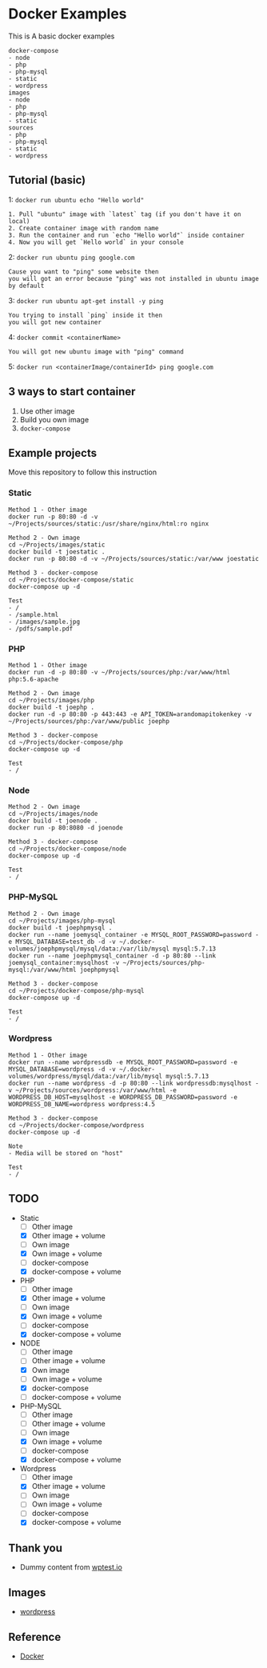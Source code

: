 # Docker Examples
This is A basic docker examples

```
docker-compose
- node
- php
- php-mysql
- static
- wordpress
images
- node
- php
- php-mysql
- static
sources
- php
- php-mysql
- static
- wordpress
```

## Tutorial (basic)
1: `docker run ubuntu echo "Hello world"`
```
1. Pull "ubuntu" image with `latest` tag (if you don't have it on local)
2. Create container image with random name
3. Run the container and run `echo "Hello world"` inside container
4. Now you will get `Hello world` in your console
```
2: `docker run ubuntu ping google.com`
```
Cause you want to "ping" some website then 
you will got an error because "ping" was not installed in ubuntu image by default
```
3: `docker run ubuntu apt-get install -y ping`
```
You trying to install `ping` inside it then
you will got new container
```
4: `docker commit <containerName>`
```
You will got new ubuntu image with "ping" command
```
5: `docker run <containerImage/containerId> ping google.com`

## 3 ways to start container
1. Use other image
2. Build you own image
3. `docker-compose`

## Example projects
Move this repository to follow this instruction

### Static
```
Method 1 - Other image
docker run -p 80:80 -d -v ~/Projects/sources/static:/usr/share/nginx/html:ro nginx

Method 2 - Own image
cd ~/Projects/images/static
docker build -t joestatic .
docker run -p 80:80 -d -v ~/Projects/sources/static:/var/www joestatic

Method 3 - docker-compose
cd ~/Projects/docker-compose/static
docker-compose up -d

Test
- /
- /sample.html
- /images/sample.jpg
- /pdfs/sample.pdf
```
### PHP
```
Method 1 - Other image
docker run -d -p 80:80 -v ~/Projects/sources/php:/var/www/html php:5.6-apache

Method 2 - Own image
cd ~/Projects/images/php
docker build -t joephp .
docker run -d -p 80:80 -p 443:443 -e API_TOKEN=arandomapitokenkey -v ~/Projects/sources/php:/var/www/public joephp

Method 3 - docker-compose
cd ~/Projects/docker-compose/php
docker-compose up -d

Test
- /
```
### Node
```
Method 2 - Own image
cd ~/Projects/images/node
docker build -t joenode .
docker run -p 80:8080 -d joenode

Method 3 - docker-compose
cd ~/Projects/docker-compose/node
docker-compose up -d

Test
- /
```
### PHP-MySQL
```
Method 2 - Own image
cd ~/Projects/images/php-mysql
docker build -t joephpmysql .
docker run --name joemysql_container -e MYSQL_ROOT_PASSWORD=password -e MYSQL_DATABASE=test_db -d -v ~/.docker-volumes/joephpmysql/mysql/data:/var/lib/mysql mysql:5.7.13
docker run --name joephpmysql_container -d -p 80:80 --link joemysql_container:mysqlhost -v ~/Projects/sources/php-mysql:/var/www/html joephpmysql

Method 3 - docker-compose
cd ~/Projects/docker-compose/php-mysql
docker-compose up -d

Test
- /
```
### Wordpress
```
Method 1 - Other image
docker run --name wordpressdb -e MYSQL_ROOT_PASSWORD=password -e MYSQL_DATABASE=wordpress -d -v ~/.docker-volumes/wordpress/mysql/data:/var/lib/mysql mysql:5.7.13
docker run --name wordpress -d -p 80:80 --link wordpressdb:mysqlhost -v ~/Projects/sources/wordpress:/var/www/html -e WORDPRESS_DB_HOST=mysqlhost -e WORDPRESS_DB_PASSWORD=password -e WORDPRESS_DB_NAME=wordpress wordpress:4.5

Method 3 - docker-compose
cd ~/Projects/docker-compose/wordpress
docker-compose up -d

Note
- Media will be stored on "host"

Test
- /
```

## TODO
- Static
  - [ ] Other image
  - [x] Other image + volume
  - [ ] Own image
  - [x] Own image + volume
  - [ ] docker-compose
  - [x] docker-compose + volume
- PHP
  - [ ] Other image
  - [x] Other image + volume
  - [ ] Own image
  - [x] Own image + volume
  - [ ] docker-compose
  - [x] docker-compose + volume
- NODE
  - [ ] Other image
  - [ ] Other image + volume
  - [x] Own image
  - [ ] Own image + volume
  - [x] docker-compose
  - [ ] docker-compose + volume
- PHP-MySQL
  - [ ] Other image
  - [ ] Other image + volume
  - [ ] Own image
  - [x] Own image + volume
  - [ ] docker-compose
  - [x] docker-compose + volume
- Wordpress
  - [ ] Other image
  - [x] Other image + volume
  - [ ] Own image
  - [ ] Own image + volume
  - [ ] docker-compose
  - [x] docker-compose + volume

## Thank you
- Dummy content from [wptest.io](http://wptest.io/)

## Images
- [wordpress](https://hub.docker.com/_/wordpress/)

## Reference
- [Docker](https://www.docker.com/)
